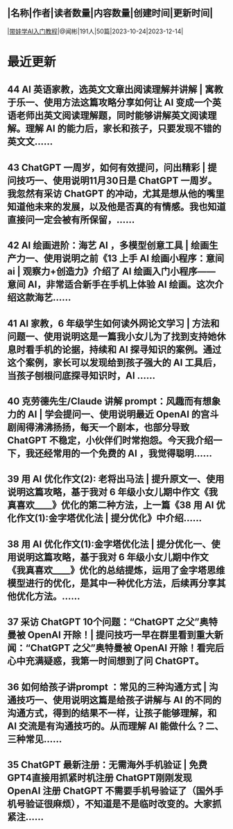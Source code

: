 |名称|作者|读者数量|内容数量|创建时间|更新时间|
---
|[带娃学AI入门教程](https://xiaobot.net/p/AIBigWhite?refer=0b133df9-27dc-423b-8101-639049001c13)|@闻彬|191人|50篇|2023-10-24|2023-12-14|

# 最近更新
## 44 AI 英语家教，选英文文章出阅读理解并讲解 | 寓教于乐一、使用方法这篇攻略分享如何让 AI 变成一个英语老师出英文阅读理解题，同时能够讲解英文阅读理解。理解 AI 的能力后，家长和孩子，只要发现不错的英文文......
## 43 ChatGPT 一周岁，如何有效提问，问出精彩 | 提问技巧一、使用说明11月30日是 ChatGPT 一周岁。我忽然有采访 ChatGPT 的冲动，尤其是想从他的嘴里知道他未来的发展，以及他是否真的有情感。我也知道直接问一定会被有所保留，......
## 42 AI 绘画进阶：海艺 AI ，多模型创意工具 | 绘画生产力一、使用说明之前《13 上手 AI 绘画小程序：意间 ai | 观察力+创造力》介绍了 AI 绘画入门小程序—— 意间 AI，非常适合新手在手机上体验 AI 绘画。这次介绍这款海艺......
## 41 AI 家教，6 年级学生如何读外网论文学习 | 方法和问题一、使用说明这是一篇我小女儿为了找到支持她休息时看手机的论据，持续和 AI 探寻知识的案例。通过这个案例，家长可以发现给到孩子强大的 AI 工具后，当孩子刨根问底探寻知识时，AI ......
## 40 克劳德先生/Claude 讲解 prompt：风趣而有想象力的 AI | 学会提问一、使用说明最近 OpenAI 的宫斗剧闹得沸沸扬扬，每天一个剧本，也部分导致 ChatGPT 不稳定，小伙伴们时常抱怨。今天我介绍一下，我还经常用的一个免费的 AI ，我觉得聪明......
## 39 用 AI 优化作文(2): 老将出马法 | 提升原文一、使用说明这篇攻略，基于我对 6 年级小女儿期中作文《我真喜欢____》优化的第二种方法，上一篇《38 用 AI 优化作文(1):金字塔优化法 | 提分优化》中介绍......
## 38 用 AI 优化作文(1):金字塔优化法 | 提分优化一、使用说明这篇攻略，基于我对 6 年级小女儿期中作文《我真喜欢____》优化的总结提炼，运用了金字塔思维模型进行的优化，是其中一种优化方法，后续再分享其他优化方法。......
## 37 采访 ChatGPT 10个问题：“ChatGPT 之父”奥特曼被 OpenAI 开除！| 提问技巧一早在群里看到重大新闻：“ChatGPT 之父”奥特曼被 OpenAI 开除！看完后心中充满疑惑，我第一时间想到了问 ChatGPT。
## 36 如何给孩子讲prompt ：常见的三种沟通方式 | 沟通技巧一、使用说明这篇是给孩子讲解与 AI 的不同的沟通方式，得到的结果不一样，让孩子能够理解，和 AI 交流是有沟通技巧的。从而理解 AI 能做什么？二、三种常见......
## 35 ChatGPT 最新注册：无需海外手机验证 | 免费 GPT4直接用抓紧时机注册 ChatGPT刚刚发现 OpenAI 注册 ChatGPT 不需要手机号验证了（国外手机号验证很麻烦），不知道是不是临时改变的。大家抓紧注......

